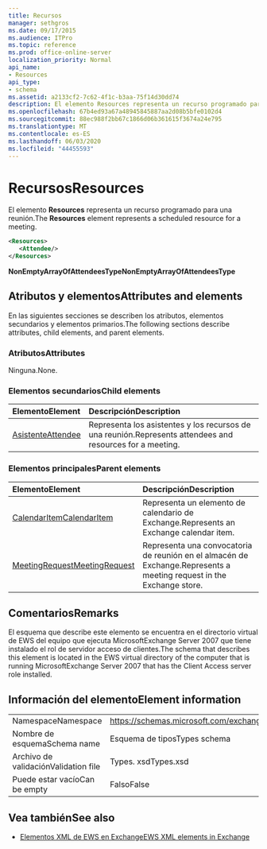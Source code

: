 ```yaml
---
title: Recursos
manager: sethgros
ms.date: 09/17/2015
ms.audience: ITPro
ms.topic: reference
ms.prod: office-online-server
localization_priority: Normal
api_name:
- Resources
api_type:
- schema
ms.assetid: a2133cf2-7c62-4f1c-b3aa-75f14d30dd74
description: El elemento Resources representa un recurso programado para una reunión.
ms.openlocfilehash: 67b4ed93a67a48945845887aa2d08b5bfe0102d4
ms.sourcegitcommit: 88ec988f2bb67c1866d06b361615f3674a24e795
ms.translationtype: MT
ms.contentlocale: es-ES
ms.lasthandoff: 06/03/2020
ms.locfileid: "44455593"
---
```

# <a name="resources"></a><span data-ttu-id="b63e8-103">Recursos</span><span class="sxs-lookup"><span data-stu-id="b63e8-103">Resources</span></span>

<span data-ttu-id="b63e8-104">El elemento **Resources** representa un recurso programado para una reunión.</span><span class="sxs-lookup"><span data-stu-id="b63e8-104">The **Resources** element represents a scheduled resource for a meeting.</span></span> 
  
```xml
<Resources>
   <Attendee/>
</Resources>
```

 <span data-ttu-id="b63e8-105">**NonEmptyArrayOfAttendeesType**</span><span class="sxs-lookup"><span data-stu-id="b63e8-105">**NonEmptyArrayOfAttendeesType**</span></span>
## <a name="attributes-and-elements"></a><span data-ttu-id="b63e8-106">Atributos y elementos</span><span class="sxs-lookup"><span data-stu-id="b63e8-106">Attributes and elements</span></span>

<span data-ttu-id="b63e8-107">En las siguientes secciones se describen los atributos, elementos secundarios y elementos primarios.</span><span class="sxs-lookup"><span data-stu-id="b63e8-107">The following sections describe attributes, child elements, and parent elements.</span></span>
  
### <a name="attributes"></a><span data-ttu-id="b63e8-108">Atributos</span><span class="sxs-lookup"><span data-stu-id="b63e8-108">Attributes</span></span>

<span data-ttu-id="b63e8-109">Ninguna.</span><span class="sxs-lookup"><span data-stu-id="b63e8-109">None.</span></span>
  
### <a name="child-elements"></a><span data-ttu-id="b63e8-110">Elementos secundarios</span><span class="sxs-lookup"><span data-stu-id="b63e8-110">Child elements</span></span>

|<span data-ttu-id="b63e8-111">**Elemento**</span><span class="sxs-lookup"><span data-stu-id="b63e8-111">**Element**</span></span>|<span data-ttu-id="b63e8-112">**Descripción**</span><span class="sxs-lookup"><span data-stu-id="b63e8-112">**Description**</span></span>|
|:-----|:-----|
|[<span data-ttu-id="b63e8-113">Asistente</span><span class="sxs-lookup"><span data-stu-id="b63e8-113">Attendee</span></span>](attendee.md) <br/> |<span data-ttu-id="b63e8-114">Representa los asistentes y los recursos de una reunión.</span><span class="sxs-lookup"><span data-stu-id="b63e8-114">Represents attendees and resources for a meeting.</span></span>  <br/> |
   
### <a name="parent-elements"></a><span data-ttu-id="b63e8-115">Elementos principales</span><span class="sxs-lookup"><span data-stu-id="b63e8-115">Parent elements</span></span>

|<span data-ttu-id="b63e8-116">**Elemento**</span><span class="sxs-lookup"><span data-stu-id="b63e8-116">**Element**</span></span>|<span data-ttu-id="b63e8-117">**Descripción**</span><span class="sxs-lookup"><span data-stu-id="b63e8-117">**Description**</span></span>|
|:-----|:-----|
|[<span data-ttu-id="b63e8-118">CalendarItem</span><span class="sxs-lookup"><span data-stu-id="b63e8-118">CalendarItem</span></span>](calendaritem.md) <br/> |<span data-ttu-id="b63e8-119">Representa un elemento de calendario de Exchange.</span><span class="sxs-lookup"><span data-stu-id="b63e8-119">Represents an Exchange calendar item.</span></span>  <br/> |
|[<span data-ttu-id="b63e8-120">MeetingRequest</span><span class="sxs-lookup"><span data-stu-id="b63e8-120">MeetingRequest</span></span>](meetingrequest.md) <br/> |<span data-ttu-id="b63e8-121">Representa una convocatoria de reunión en el almacén de Exchange.</span><span class="sxs-lookup"><span data-stu-id="b63e8-121">Represents a meeting request in the Exchange store.</span></span>  <br/> |
   
## <a name="remarks"></a><span data-ttu-id="b63e8-122">Comentarios</span><span class="sxs-lookup"><span data-stu-id="b63e8-122">Remarks</span></span>

<span data-ttu-id="b63e8-123">El esquema que describe este elemento se encuentra en el directorio virtual de EWS del equipo que ejecuta MicrosoftExchange Server 2007 que tiene instalado el rol de servidor acceso de clientes.</span><span class="sxs-lookup"><span data-stu-id="b63e8-123">The schema that describes this element is located in the EWS virtual directory of the computer that is running MicrosoftExchange Server 2007 that has the Client Access server role installed.</span></span>
  
## <a name="element-information"></a><span data-ttu-id="b63e8-124">Información del elemento</span><span class="sxs-lookup"><span data-stu-id="b63e8-124">Element information</span></span>

|||
|:-----|:-----|
|<span data-ttu-id="b63e8-125">Namespace</span><span class="sxs-lookup"><span data-stu-id="b63e8-125">Namespace</span></span>  <br/> |https://schemas.microsoft.com/exchange/services/2006/types  <br/> |
|<span data-ttu-id="b63e8-126">Nombre de esquema</span><span class="sxs-lookup"><span data-stu-id="b63e8-126">Schema name</span></span>  <br/> |<span data-ttu-id="b63e8-127">Esquema de tipos</span><span class="sxs-lookup"><span data-stu-id="b63e8-127">Types schema</span></span>  <br/> |
|<span data-ttu-id="b63e8-128">Archivo de validación</span><span class="sxs-lookup"><span data-stu-id="b63e8-128">Validation file</span></span>  <br/> |<span data-ttu-id="b63e8-129">Types. xsd</span><span class="sxs-lookup"><span data-stu-id="b63e8-129">Types.xsd</span></span>  <br/> |
|<span data-ttu-id="b63e8-130">Puede estar vacío</span><span class="sxs-lookup"><span data-stu-id="b63e8-130">Can be empty</span></span>  <br/> |<span data-ttu-id="b63e8-131">Falso</span><span class="sxs-lookup"><span data-stu-id="b63e8-131">False</span></span>  <br/> |
   
## <a name="see-also"></a><span data-ttu-id="b63e8-132">Vea también</span><span class="sxs-lookup"><span data-stu-id="b63e8-132">See also</span></span>



- [<span data-ttu-id="b63e8-133">Elementos XML de EWS en Exchange</span><span class="sxs-lookup"><span data-stu-id="b63e8-133">EWS XML elements in Exchange</span></span>](ews-xml-elements-in-exchange.md)

